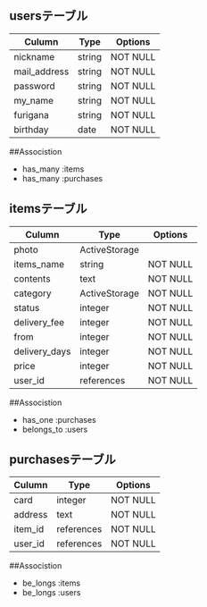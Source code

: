 ## usersテーブル 
| Culumn        | Type   | Options  | 
| ----------    | ------ | -------- | 
| nickname      | string | NOT NULL | 
| mail_address  | string | NOT NULL | 
| password      | string | NOT NULL | 
| my_name       | string | NOT NULL | 
| furigana      | string | NOT NULL | 
| birthday      | date   | NOT NULL | 

##Associstion
- has_many :items
- has_many :purchases

## itemsテーブル
| Culumn        | Type          | Options  | 
| ----------    | ------------- | -------- | 
| photo         | ActiveStorage |          | 
| items_name    | string        | NOT NULL | 
| contents      | text          | NOT NULL | 
| category      | ActiveStorage | NOT NULL | 
| status        | integer       | NOT NULL | 
| delivery_fee  | integer       | NOT NULL | 
| from          | integer       | NOT NULL | 
| delivery_days | integer       | NOT NULL | 
| price         | integer       | NOT NULL | 
| user_id       | references    | NOT NULL |

##Associstion
- has_one :purchases
- belongs_to :users

## purchasesテーブル
| Culumn    | Type       | Options  | 
| --------- | ---------- | -------- | 
| card      | integer    | NOT NULL | 
| address   | text       | NOT NULL | 
| item_id   | references | NOT NULL | 
| user_id   | references | NOT NULL | 

##Associstion
- be_longs :items
- be_longs :users

